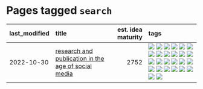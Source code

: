 # Pages tagged `search`

|last_modified|title|est. idea maturity|tags
|:---|:---|---:|:---|
|2022-10-30|[research and publication in the age of social media](../research-and-social.md)|2752|[![](https://img.shields.io/badge/tag-arxiv-a3a5e9)](../tags/arxiv.md) [![](https://img.shields.io/badge/tag-citation-a682e)](../tags/citation.md) [![](https://img.shields.io/badge/tag-corrections-1661bc)](../tags/corrections.md) [![](https://img.shields.io/badge/tag-credit-296bb1)](../tags/credit.md) [![](https://img.shields.io/badge/tag-curation-606780)](../tags/curation.md) [![](https://img.shields.io/badge/tag-discoverability-9a9fc4)](../tags/discoverability.md) [![](https://img.shields.io/badge/tag-discussion-49fd1a)](../tags/discussion.md) [![](https://img.shields.io/badge/tag-feed-82f6b0)](../tags/feed.md) [![](https://img.shields.io/badge/tag-git-7a169c)](../tags/git.md) [![](https://img.shields.io/badge/tag-github-254eb)](../tags/github.md) [![](https://img.shields.io/badge/tag-historyofscience-fde018)](../tags/historyofscience.md) [![](https://img.shields.io/badge/tag-mastodon-d3fceb)](../tags/mastodon.md) [![](https://img.shields.io/badge/tag-openreview-e13c2b)](../tags/openreview.md) [![](https://img.shields.io/badge/tag-paperswithcode-297b32)](../tags/paperswithcode.md) [![](https://img.shields.io/badge/tag-platform-4ed36d)](../tags/platform.md) [![](https://img.shields.io/badge/tag-publication-1eefac)](../tags/publication.md) [![](https://img.shields.io/badge/tag-reproducibility-e127da)](../tags/reproducibility.md) [![](https://img.shields.io/badge/tag-research-c9145c)](../tags/research.md) [![](https://img.shields.io/badge/tag-retractions-7ffa70)](../tags/retractions.md) [![](https://img.shields.io/badge/tag-search-418eb4)](../tags/search.md) [![](https://img.shields.io/badge/tag-socialmedia-a3de36)](../tags/socialmedia.md) [![](https://img.shields.io/badge/tag-stackoverflow-926797)](../tags/stackoverflow.md) [![](https://img.shields.io/badge/tag-subscription-e2ec85)](../tags/subscription.md) [![](https://img.shields.io/badge/tag-transparency-587798)](../tags/transparency.md) [![](https://img.shields.io/badge/tag-twitter-8b768)](../tags/twitter.md) [![](https://img.shields.io/badge/tag-validation-3c3258)](../tags/validation.md)|